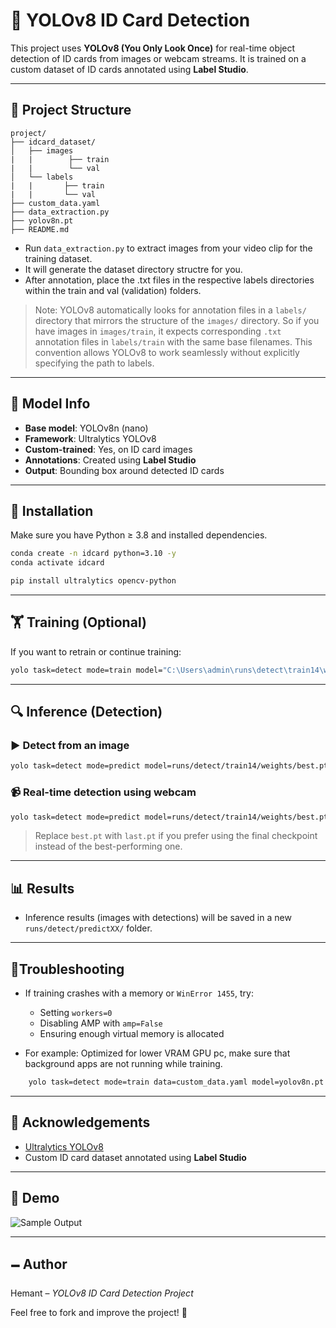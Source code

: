 # 🧪 YOLOv8 ID Card Detection

This project uses **YOLOv8 (You Only Look Once)** for real-time object detection of ID cards from images or webcam streams. It is trained on a custom dataset of ID cards annotated using **Label Studio**.

---

## 📂 Project Structure

```
project/
├── idcard_dataset/
│   ├── images
|   |        ├── train
|   |        └── val
│   └── labels
|   |       ├── train
|   |       └── val
├── custom_data.yaml
├── data_extraction.py
├── yolov8n.pt
├── README.md
```

- Run `data_extraction.py` to extract images from your video clip for the training dataset.
- It will generate the dataset directory structre for you.
- After annotation, place the .txt files in the respective labels directories within the train and val (validation) folders.

> Note: YOLOv8 automatically looks for annotation files in a `labels/` directory that mirrors the structure of the `images/` directory.
> So if you have images in `images/train`, it expects corresponding `.txt` annotation files in `labels/train` with the same base filenames.
> This convention allows YOLOv8 to work seamlessly without explicitly specifying the path to labels.

---

## 🧐 Model Info

- **Base model**: YOLOv8n (nano)
- **Framework**: Ultralytics YOLOv8
- **Custom-trained**: Yes, on ID card images
- **Annotations**: Created using **Label Studio**
- **Output**: Bounding box around detected ID cards

---

## 🚀 Installation

Make sure you have Python ≥ 3.8 and installed dependencies.

```bash
conda create -n idcard python=3.10 -y
conda activate idcard

pip install ultralytics opencv-python
```

---

## 🏋️ Training (Optional)

If you want to retrain or continue training:

```bash
yolo task=detect mode=train model="C:\Users\admin\runs\detect\train14\weights\last.pt" data=custom_data.yaml epochs=100 resume=True
```

---

## 🔍 Inference (Detection)

### ▶️ Detect from an image

```bash
yolo task=detect mode=predict model=runs/detect/train14/weights/best.pt source="path_to_image.jpg"
```

### 📹 Real-time detection using webcam

```bash
yolo task=detect mode=predict model=runs/detect/train14/weights/best.pt source=0
```

> Replace `best.pt` with `last.pt` if you prefer using the final checkpoint instead of the best-performing one.

---

## 📊 Results

- Inference results (images with detections) will be saved in a new `runs/detect/predictXX/` folder.

---

## 🚫Troubleshooting

- If training crashes with a memory or `WinError 1455`, try:

  - Setting `workers=0`
  - Disabling AMP with `amp=False`
  - Ensuring enough virtual memory is allocated

- For example: Optimized for lower VRAM GPU pc, make sure that background apps are not running while training.

```bash
    yolo task=detect mode=train data=custom_data.yaml model=yolov8n.pt imgsz=640 batch=1 workers=0 amp=False
```

---

## 👋 Acknowledgements

- [Ultralytics YOLOv8](https://github.com/ultralytics/ultralytics)
- Custom ID card dataset annotated using **Label Studio**

---

## 🎉 Demo

![Sample Output](sample_output.jpg) <!-- You can add your output image here -->

---

## 🗕️ Author

Hemant – _YOLOv8 ID Card Detection Project_

Feel free to fork and improve the project! 🚀
